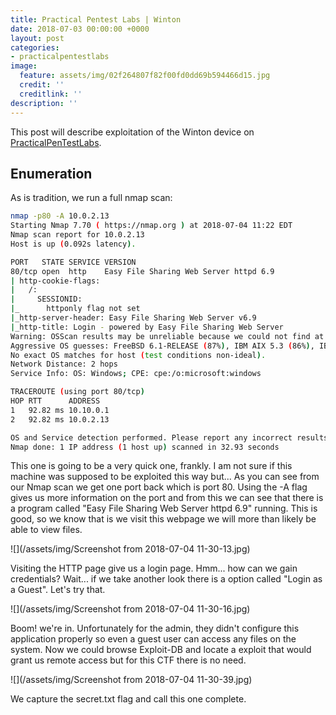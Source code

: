 ```yaml
---
title: Practical Pentest Labs | Winton
date: 2018-07-03 00:00:00 +0000
layout: post
categories:
- practicalpentestlabs
image:
  feature: assets/img/02f264807f82f00fd0dd69b594466d15.jpg
  credit: ''
  creditlink: ''
description: ''
---
```

This post will describe exploitation of the Winton device on [PracticalPenTestLabs](https://practicalpentestlabs.com/).

## Enumeration

As is tradition, we run a full nmap scan:

```bash
nmap -p80 -A 10.0.2.13
Starting Nmap 7.70 ( https://nmap.org ) at 2018-07-04 11:22 EDT
Nmap scan report for 10.0.2.13
Host is up (0.092s latency).

PORT   STATE SERVICE VERSION
80/tcp open  http    Easy File Sharing Web Server httpd 6.9
| http-cookie-flags: 
|   /: 
|     SESSIONID: 
|_      httponly flag not set
|_http-server-header: Easy File Sharing Web Server v6.9
|_http-title: Login - powered by Easy File Sharing Web Server
Warning: OSScan results may be unreliable because we could not find at least 1 open and 1 closed port
Aggressive OS guesses: FreeBSD 6.1-RELEASE (87%), IBM AIX 5.3 (86%), IBM AIX 6.1 (86%), Ricoh Aficio SP C210SF printer (85%), Apple Mac OS X 10.3.9 (Panther) (Darwin 7.9.0, PowerPC) (85%), FreeBSD 5.5-STABLE (85%), Microsoft Windows Server 2003 SP2 (85%), Microsoft Windows XP (85%), IBM AIX 7.1 (85%), Sony Bravia V5500-series TV (85%)
No exact OS matches for host (test conditions non-ideal).
Network Distance: 2 hops
Service Info: OS: Windows; CPE: cpe:/o:microsoft:windows

TRACEROUTE (using port 80/tcp)
HOP RTT      ADDRESS
1   92.82 ms 10.10.0.1
2   92.82 ms 10.0.2.13

OS and Service detection performed. Please report any incorrect results at https://nmap.org/submit/ .
Nmap done: 1 IP address (1 host up) scanned in 32.93 seconds
```

This one is going to be a very quick one, frankly. I am not sure if this machine was supposed to be exploited this way but... As you can see from our Nmap scan we get one port back which is port 80. Using the -A flag gives us more information on the port and from this we can see that there is a program called "Easy File Sharing Web Server httpd 6.9" running. This is good, so we know that is we visit this webpage we will more than likely be able to view files.

![](/assets/img/Screenshot from 2018-07-04 11-30-13.jpg)

Visiting the HTTP page give us a login page. Hmm... how can we gain credentials? Wait... if we take another look there is a option called "Login as a Guest". Let's try that.

![](/assets/img/Screenshot from 2018-07-04 11-30-16.jpg)

Boom! we're in. Unfortunately for the admin, they didn't configure this application properly so even a guest user can access any files on the system. Now we could browse Exploit-DB and locate a exploit that would grant us remote access but for this CTF there is no need.

![](/assets/img/Screenshot from 2018-07-04 11-30-39.jpg)

We capture the secret.txt flag and call this one complete.